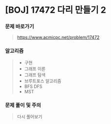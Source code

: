 # [BOJ] 17472 다리 만들기 2

### 문제 바로가기

>  https://www.acmicpc.net/problem/17472

### 알고리즘

> - 구현
> -  그래프 이론
> -  그래프 탐색
> -  브루트포스 알고리즘
> - BFS DFS
> -  MST

### 문제 풀이 및 주의

>다시 풀어보기 

